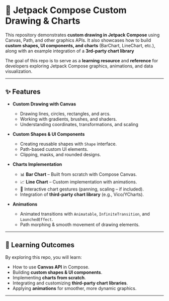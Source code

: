 # 🎨 Jetpack Compose Custom Drawing & Charts

This repository demonstrates **custom drawing in Jetpack Compose** using Canvas, Path, and other graphics APIs. It also showcases how to build **custom shapes, UI components, and charts** (BarChart, LineChart, etc.), along with an example integration of a **3rd-party chart library**

The goal of this repo is to serve as a **learning resource** and **reference** for developers exploring Jetpack Compose graphics, animations, and data visualization.

---

## ✨ Features

* **Custom Drawing with Canvas**

  * Drawing lines, circles, rectangles, and arcs.
  * Working with gradients, brushes, and shaders.
  * Understanding coordinates, transformations, and scaling

* **Custom Shapes & UI Components**

  * Creating reusable shapes with `Shape` interface.
  * Path-based custom UI elements.
  * Clipping, masks, and rounded designs.

* **Charts Implementation**

  * 📊 **Bar Chart** – Built from scratch with Compose Canvas.
  * 📈 **Line Chart** – Custom implementation with animations.
  * 🔄 Interactive chart gestures (panning, scaling – if included).
  * Integration of **third-party chart library** (e.g., Vico/YCharts).

* **Animations**

  * Animated transitions with `Animatable`, `InfiniteTransition`, and `LaunchedEffect`.
  * Path morphing & smooth movement of drawing elements.

---


## 🧠 Learning Outcomes

By exploring this repo, you will learn:

* How to use **Canvas API** in Compose.
* Building **custom shapes & UI components**.
* Implementing **charts from scratch**.
* Integrating and customizing **third-party chart libraries**.
* Applying **animations** for smoother, more dynamic graphics.

---
